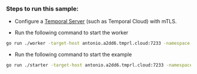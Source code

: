 ### Steps to run this sample:
- Configure a [Temporal Server](https://github.com/temporalio/samples-go/tree/main/#how-to-use) (such as Temporal Cloud) with mTLS.

- Run the following command to start the worker

``` bash  
go run ./worker -target-host antonio.a2dd6.tmprl.cloud:7233 -namespace antonio.a2dd6 -client-cert client.pem -client-key client.key          
```


- Run the following command to start the example


``` bash
go run ./starter -target-host antonio.a2dd6.tmprl.cloud:7233 -namespace antonio.a2dd6 -client-cert client.pem -client-key client.key
```
